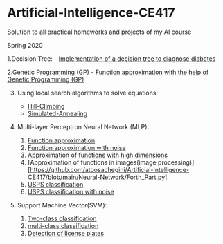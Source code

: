 # Artificial-Intelligence-CE417

Solution to all practical homeworks and projects of my AI course

Spring 2020

1.Decision Tree:
    - [Implementation of a decision tree to diagnose diabetes](https://github.com/atoosachegini/Artificial-Intelligence-CE417/tree/main/DecisionTree)
    
2.Genetic Programming (GP)
    - [Function approximation with the help of Genetic Programming (GP)](https://github.com/atoosachegini/Artificial-Intelligence-CE417/tree/main/GeneticProgramming)
    
3. Using local search algorithms to solve equations:
    - [Hill-Climbing](https://github.com/atoosachegini/Artificial-Intelligence-CE417/tree/main/Hill-Climbing)
    - [Simulated-Annealing](https://github.com/atoosachegini/Artificial-Intelligence-CE417/tree/main/Simulated-Annealing)
    
4. Multi-layer Perceptron Neural Network (MLP):
    1) [Function approximation](https://github.com/atoosachegini/Artificial-Intelligence-CE417/blob/main/Neural-Network/First_Part.py)
    2) [Function approximation with noise](https://github.com/atoosachegini/Artificial-Intelligence-CE417/blob/main/Neural-Network/Second_Part.py)
    3) [Approximation of functions with high dimensions](https://github.com/atoosachegini/Artificial-Intelligence-CE417/blob/main/Neural-Network/Third_Part.py)
    4) [Approximation of functions in images(image processing)][https://github.com/atoosachegini/Artificial-Intelligence-CE417/blob/main/Neural-Network/Forth_Part.py]
    5) [USPS classification](https://github.com/atoosachegini/Artificial-Intelligence-CE417/blob/main/Neural-Network/Fifth_Part.py)
    6) [USPS classification with noise](https://github.com/atoosachegini/Artificial-Intelligence-CE417/blob/main/Neural-Network/sixth_Part.py)
5. Support Machine Vector(SVM):
    1) [Two-class classification](https://github.com/atoosachegini/Artificial-Intelligence-CE417/blob/main/SVM/SVM_Part1.py)
    2) [multi-class classification](https://github.com/atoosachegini/Artificial-Intelligence-CE417/blob/main/SVM/SVM_Part2.py)
    3) [Detection of license plates](https://github.com/atoosachegini/Artificial-Intelligence-CE417/blob/main/SVM/SVM_Part3.py)
